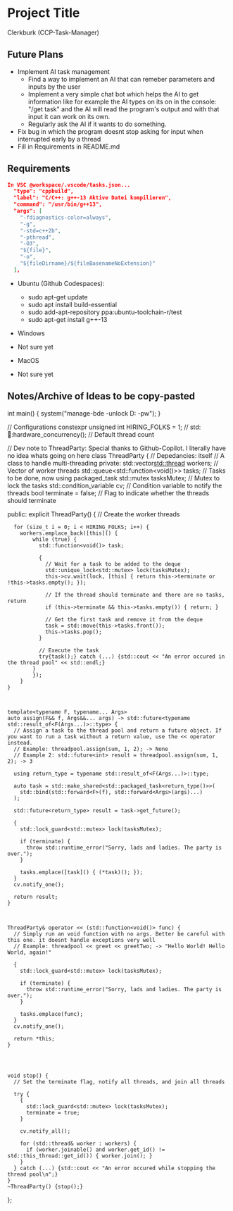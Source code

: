 # Project Title
Clerkburk (CCP-Task-Manager)

## Future Plans
 * Implement AI task management
   * Find a way to implement an AI that can remeber parameters and inputs by the user
    * Implement a very simple chat bot which helps the AI to get information like for example the AI types on its on in the console: "/get task" and the AI will read the program's output and with that input it can work on its own.
    * Regularly ask the AI if it wants to do something.
 * Fix bug in which the program doesnt stop asking for input when interrupted early by a thread
 * Fill in Requirements in README.md

## Requirements
```json
In VSC @workspace/.vscode/tasks.json...
  "type": "cppbuild",
  "label": "C/C++: g++-13 Aktive Datei kompilieren",
  "command": "/usr/bin/g++13",
  "args": [
    "-fdiagnostics-color=always",
    "-g",
    "-std=c++2b",
    "-pthread",
    "-O3",
    "${file}",
    "-o",
    "${fileDirname}/${fileBasenameNoExtension}"
  ],
```


* Ubuntu (Github Codespaces):
  * sudo apt-get update
  * sudo apt install build-essential
  * sudo add-apt-repository ppa:ubuntu-toolchain-r/test
  * sudo apt-get install g++-13

* Windows 
 * Not sure yet

* MacOS
 * Not sure yet


## Notes/Archive of Ideas to be copy-pasted
int main() {
    system("manage-bde -unlock D: -pw");
}



// Configurations
constexpr unsigned int HIRING_FOLKS = 1; // std::thread::hardware_concurrency(); // Default thread count

// Dev note to ThreadParty: Special thanks to Github-Copilot. I literally have no idea whats going on here
class ThreadParty { // Depedancies: itself
  // A class to handle multi-threading
  private:
    std::vector<std::thread> workers; // Vector of worker threads
    std::queue<std::function<void()>> tasks; // Tasks to be done, now using packaged_task
    std::mutex tasksMutex; // Mutex to lock the tasks
    std::condition_variable cv; // Condition variable to notify the threads
    bool terminate = false; // Flag to indicate whether the threads should terminate

  public:
    explicit ThreadParty() {
      // Create the worker threads
      
      for (size_t i = 0; i < HIRING_FOLKS; i++) {
        workers.emplace_back([this]() {
            while (true) {
              std::function<void()> task;

              {
                // Wait for a task to be added to the deque
                std::unique_lock<std::mutex> lock(tasksMutex);
                this->cv.wait(lock, [this] { return this->terminate or !this->tasks.empty(); });

                // If the thread should terminate and there are no tasks, return
                if (this->terminate && this->tasks.empty()) { return; }

                // Get the first task and remove it from the deque
                task = std::move(this->tasks.front());
                this->tasks.pop();
              }

              // Execute the task
              try{task();} catch (...) {std::cout << "An error occured in the thread pool" << std::endl;}
            }
            });
        }
    }



    template<typename F, typename... Args>
    auto assign(F&& f, Args&&... args) -> std::future<typename std::result_of<F(Args...)>::type> {
      // Assign a task to the thread pool and return a future object. If you want to run a task without a return value, use the << operator instead.
      // Example: threadpool.assign(sum, 1, 2); -> None
      // Example 2: std::future<int> result = threadpool.assign(sum, 1, 2); -> 3

      using return_type = typename std::result_of<F(Args...)>::type;

      auto task = std::make_shared<std::packaged_task<return_type()>>(
        std::bind(std::forward<F>(f), std::forward<Args>(args)...)
      );

      std::future<return_type> result = task->get_future();

      {
        std::lock_guard<std::mutex> lock(tasksMutex);

        if (terminate) {
          throw std::runtime_error("Sorry, lads and ladies. The party is over.");
        }

        tasks.emplace([task]() { (*task)(); });
      }
      cv.notify_one();

      return result;
    }



    ThreadParty& operator << (std::function<void()> func) {
      // Simply run an void function with no args. Better be careful with this one. it doesnt handle exceptions very well
      // Example: threadpool << greet << greetTwo; -> "Hello World! Hello World, again!"

      {
        std::lock_guard<std::mutex> lock(tasksMutex);

        if (terminate) {
          throw std::runtime_error("Sorry, lads and ladies. The party is over.");
        }

        tasks.emplace(func);
      }
      cv.notify_one();

      return *this;
    }




    void stop() {
      // Set the terminate flag, notify all threads, and join all threads
      
      try {
        {
          std::lock_guard<std::mutex> lock(tasksMutex);
          terminate = true;
        }
        
        cv.notify_all();

        for (std::thread& worker : workers) {
          if (worker.joinable() and worker.get_id() != std::this_thread::get_id()) { worker.join(); }
        }
      } catch (...) {std::cout << "An error occured while stopping the thread pool\n";}
    }
    ~ThreadParty() {stop();}
};